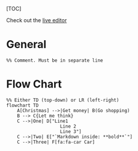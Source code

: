 
[TOC]

Check out the [live editor](https://mermaid.live/)
# General
```mermaid
%% Comment. Must be in separate line
```
# Flow Chart
```mermaid
%% Either TD (top-down) or LR (left-right)
flowchart TD
    A[Christmas] -->|Get money| B(Go shopping)
    B --> C{Let me think}
    C -->|One| D["Line1
                    Line 2
                    Line 3"]
    C -->|Two| E["`Markdown inside: **bold**`"]
    C -->|Three| F[fa:fa-car Car]
```